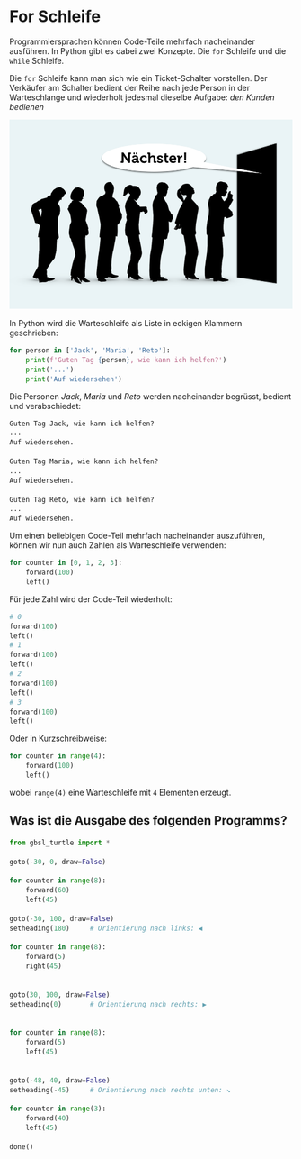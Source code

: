 # For Schleife

Programmiersprachen können Code-Teile mehrfach nacheinander ausführen. In Python gibt es dabei zwei Konzepte. Die `for` Schleife und die `while` Schleife.

Die `for` Schleife kann man sich wie ein Ticket-Schalter vorstellen. Der Verkäufer am Schalter bedient der Reihe nach jede Person in der Warteschlange und wiederholt jedesmal dieselbe Aufgabe: _den Kunden bedienen_

![Warteschlange](./images/queue.png)

In Python wird die Warteschleife als Liste in eckigen Klammern geschrieben:

```py
for person in ['Jack', 'Maria', 'Reto']:
    print(f'Guten Tag {person}, wie kann ich helfen?')
    print('...')
    print('Auf wiedersehen')
```

Die Personen _Jack_, _Maria_ und _Reto_ werden nacheinander begrüsst, bedient und verabschiedet:


```txt
Guten Tag Jack, wie kann ich helfen?
...
Auf wiedersehen.

Guten Tag Maria, wie kann ich helfen?
...
Auf wiedersehen.

Guten Tag Reto, wie kann ich helfen?
...
Auf wiedersehen.
```

Um einen beliebigen Code-Teil mehrfach nacheinander auszuführen, können wir nun auch Zahlen als Warteschleife verwenden:


```py
for counter in [0, 1, 2, 3]:
    forward(100)
    left()
```

Für jede Zahl wird der Code-Teil wiederholt:


```py
# 0
forward(100)
left()
# 1
forward(100)
left()
# 2
forward(100)
left()
# 3
forward(100)
left()
```

Oder in Kurzschreibweise:


```py
for counter in range(4):
    forward(100)
    left()
```

wobei `range(4)` eine Warteschleife mit `4` Elementen erzeugt.

## Was ist die Ausgabe des folgenden Programms?

```py
from gbsl_turtle import *

goto(-30, 0, draw=False)

for counter in range(8):
    forward(60)
    left(45)

goto(-30, 100, draw=False)
setheading(180)     # Orientierung nach links: ◀️

for counter in range(8):
    forward(5)
    right(45)


goto(30, 100, draw=False)
setheading(0)       # Orientierung nach rechts: ▶️


for counter in range(8):
    forward(5)
    left(45)


goto(-48, 40, draw=False)
setheading(-45)     # Orientierung nach rechts unten: ↘️

for counter in range(3):
    forward(40)
    left(45)

done()
```
